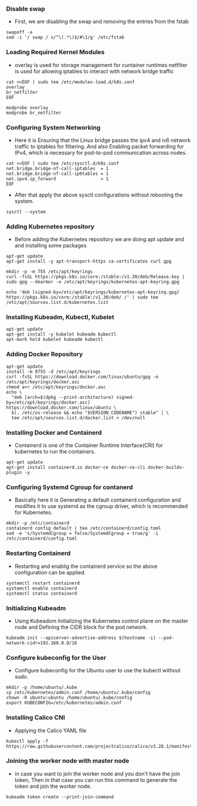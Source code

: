 ### Disable swap

- First, we are disabling the swap and removing the entries from the fstab

```
swapoff -a
sed -i '/ swap / s/^\(.*\)$/#\1/g' /etc/fstab
```
### Loading Required Kernel Modules

- overlay is used for storage management for cuntainer runtimes
netfilter is used for allowing iptables to interact with network bridge traffic

```
cat <<EOF | sudo tee /etc/modules-load.d/k8s.conf
overlay
br_netfilter
EOF
```
```
modprobe overlay
modprobe br_netfilter
```

### Configuring System Networking

- Here it is Ensuring that the Linux bridge passes the ipv4 and iv6 network traffic to iptables for filtering. And also Enabling packet forwarding for IPv4, which is necessary for pod-to-pod communication across nodes.

```  
cat <<EOF | sudo tee /etc/sysctl.d/k8s.conf
net.bridge.bridge-nf-call-iptables  = 1
net.bridge.bridge-nf-call-ip6tables = 1
net.ipv4.ip_forward                 = 1
EOF
```
- After that apply the above sysctl configurations without rebooting the system.

```
sysctl --system
```

### Adding Kubernetes repository

- Before adding the Kubernetes repository we are doing apt update and and installing some packages

```
apt-get update
apt-get install -y apt-transport-https ca-certificates curl gpg

mkdir -p -m 755 /etc/apt/keyrings
curl -fsSL https://pkgs.k8s.io/core:/stable:/v1.30/deb/Release.key | sudo gpg --dearmor -o /etc/apt/keyrings/kubernetes-apt-keyring.gpg

echo 'deb [signed-by=/etc/apt/keyrings/kubernetes-apt-keyring.gpg] https://pkgs.k8s.io/core:/stable:/v1.30/deb/ /' | sudo tee /etc/apt/sources.list.d/kubernetes.list
```

### Installing Kubeadm, Kubectl, Kubelet

```
apt-get update
apt-get install -y kubelet kubeadm kubectl
apt-mark hold kubelet kubeadm kubectl
```

### Adding Docker Repository

```
apt-get update
install -m 0755 -d /etc/apt/keyrings
curl -fsSL https://download.docker.com/linux/ubuntu/gpg -o /etc/apt/keyrings/docker.asc
chmod a+r /etc/apt/keyrings/docker.asc
echo \
  "deb [arch=$(dpkg --print-architecture) signed-by=/etc/apt/keyrings/docker.asc] https://download.docker.com/linux/ubuntu \
  $(. /etc/os-release && echo "$VERSION_CODENAME") stable" | \
  tee /etc/apt/sources.list.d/docker.list > /dev/null
```
### Installing Docker and Containerd

- Containerd is one of the Container Runtime Interface(CRI) for kubernetes to run the containers.

```
apt-get update
apt-get install containerd.io docker-ce docker-ce-cli docker-buildx-plugin -y
```
### Configuring Systemd Cgroup for contanerd

- Basically here it is Generating a default containerd configuration and modifies it to use systemd as the cgroup driver, which is recommended for Kubernetes.

```
mkdir -p /etc/containerd
containerd config default | tee /etc/containerd/config.toml
sed -e 's/SystemdCgroup = false/SystemdCgroup = true/g' -i /etc/containerd/config.toml
```
### Restarting Containerd

- Restarting and enablig the containerd service so the above configuration can be applied.

```
systemctl restart containerd
systemctl enable containerd
systemctl status containerd
```  
### Initializing Kubeadm

- Using Kubeadom Initializing the Kubernetes control plane on the master node and Defining the CIDR block for the pod network.

```
kubeadm init --apiserver-advertise-address $(hostname -i) --pod-network-cidr=192.168.0.0/16
```
### Configure kubeconfig for the User

- Configure kubeconfig for the Ubuntu user to use the kubectl without sudo.

```
mkdir -p /home/ubuntu/.kube
cp /etc/kubernetes/admin.conf /home/ubuntu/.kube/config
chown -R ubuntu:ubuntu /home/ubuntu/.kube/config
export KUBECONFIG=/etc/kubernetes/admin.conf
```

### Installing Calico CNI

- Applying the Calico YAML file 

```
kubectl apply -f https://raw.githubusercontent.com/projectcalico/calico/v3.28.1/manifests/calico.yaml
```

### Joining the worker node with master node

- in case you want to join the worker node and you don't have the join token, Then in that case you can run this command to generate the token and join the worker node.

```
kubeadm token create --print-join-command
```
